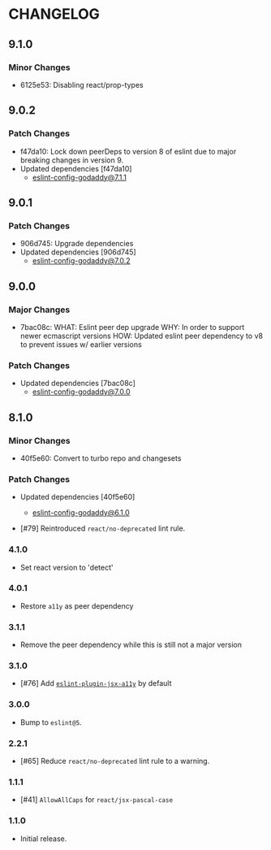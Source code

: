 # CHANGELOG

## 9.1.0

### Minor Changes

- 6125e53: Disabling react/prop-types

## 9.0.2

### Patch Changes

- f47da10: Lock down peerDeps to version 8 of eslint due to major breaking changes in version 9.
- Updated dependencies [f47da10]
  - eslint-config-godaddy@7.1.1

## 9.0.1

### Patch Changes

- 906d745: Upgrade dependencies
- Updated dependencies [906d745]
  - eslint-config-godaddy@7.0.2

## 9.0.0

### Major Changes

- 7bac08c: WHAT: Eslint peer dep upgrade
  WHY: In order to support newer ecmascript versions
  HOW: Updated eslint peer dependency to v8 to prevent issues w/ earlier versions

### Patch Changes

- Updated dependencies [7bac08c]
  - eslint-config-godaddy@7.0.0

## 8.1.0

### Minor Changes

- 40f5e60: Convert to turbo repo and changesets

### Patch Changes

- Updated dependencies [40f5e60]

  - eslint-config-godaddy@6.1.0

- [#79] Reintroduced `react/no-deprecated` lint rule.

### 4.1.0

- Set react version to 'detect'

### 4.0.1

- Restore `a11y` as peer dependency

### 3.1.1

- Remove the peer dependency while this is still not a major version

### 3.1.0

- [#76] Add [`eslint-plugin-jsx-a11y`](https://www.npmjs.com/package/eslint-plugin-jsx-a11y) by default

### 3.0.0

- Bump to `eslint@5`.

### 2.2.1

- [#65] Reduce `react/no-deprecated` lint rule to a warning.

### 1.1.1

- [#41] `AllowAllCaps` for `react/jsx-pascal-case`

### 1.1.0

- Initial release.
